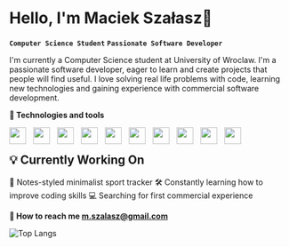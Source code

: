 # Hello, I'm Maciek Szałasz👋

**`Computer Science Student`** **`Passionate Software Developer`**

I'm currently a Computer Science student at University of Wroclaw. I'm a passionate software developer, eager to learn and create projects that people will find useful.
I love solving real life problems with code, learning new technologies and gaining experience with commercial software development.

**🧰 Technologies and tools**

<img width="30px" height="30px" align="left" style="padding-right:10px;" src="https://cdn.jsdelivr.net/gh/devicons/devicon@latest/icons/nextjs/nextjs-original.svg" />
<img width="30px" height="30px" align="left" style="padding-right:10px;" src="https://cdn.jsdelivr.net/gh/devicons/devicon@latest/icons/javascript/javascript-original.svg" />
<img width="30px" height="30px" align="left" style="padding-right:10px;" src="https://cdn.jsdelivr.net/gh/devicons/devicon@latest/icons/typescript/typescript-original.svg" />
<img width="30px" height="30px" align="left" style="padding-right:10px;" src="https://cdn.jsdelivr.net/gh/devicons/devicon@latest/icons/react/react-original.svg" />
<img width="30px" height="30px" align="left" style="padding-right:10px;" src="https://cdn.jsdelivr.net/gh/devicons/devicon@latest/icons/tailwindcss/tailwindcss-original.svg" />
<img width="30px" height="30px" align="left" style="padding-right:10px;" src="https://cdn.jsdelivr.net/gh/devicons/devicon@latest/icons/python/python-original.svg" />
<img width="30px" height="30px" align="left" style="padding-right:10px;" src="https://cdn.jsdelivr.net/gh/devicons/devicon@latest/icons/java/java-original.svg" />
<img width="30px" height="30px" align="left" style="padding-right:10px;" src="https://cdn.jsdelivr.net/gh/devicons/devicon@latest/icons/mongodb/mongodb-original.svg" />
<img width="30px" height="30px" align="left" style="padding-right:10px;" src="https://cdn.jsdelivr.net/gh/devicons/devicon@latest/icons/git/git-original.svg" />
<img width="30px" height="30px" align="left" style="padding-right:10px;" src="https://cdn.jsdelivr.net/gh/devicons/devicon@latest/icons/postgresql/postgresql-original.svg" />
<br/>
          
## 💡 Currently Working On
🥊 Notes-styled minimalist sport tracker
🛠️ Constantly learning how to improve coding skills
💻 Searching for first commercial experience


**📧 How to reach me m.szalasz@gmail.com**



![Top Langs](https://github-readme-stats.vercel.app/api/top-langs/?username=mszal449&layout=compact&theme=dark&use_icons=true)
